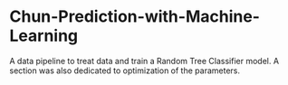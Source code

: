 # Chun-Prediction-with-Machine-Learning
A data pipeline to treat data and train a Random Tree Classifier model. A section was also dedicated to optimization of the parameters. 

